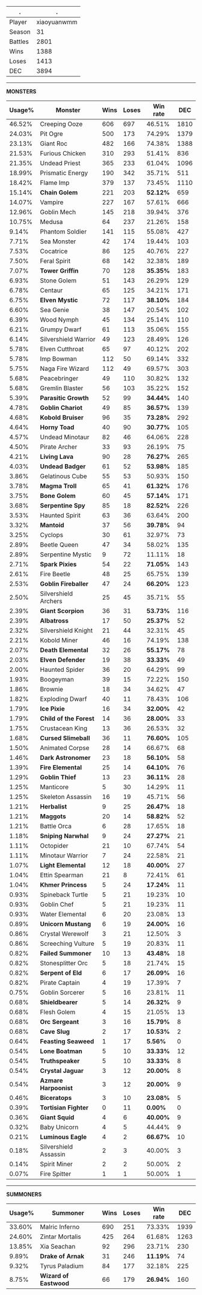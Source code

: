 .|.
|-|-
Player|xiaoyuanwmm
Season|31
Battles|2801
Wins|1388
Loses|1413
DEC|3894

---
**MONSTERS**

Usage%|Monster|Wins|Loses|Win rate|DEC|
-|-|-|-|-|-|
46.52%|Creeping Ooze|606|697|46.51%|1810|
24.03%|Pit Ogre|500|173|74.29%|1379|
23.13%|Giant Roc|482|166|74.38%|1388|
21.53%|Furious Chicken|310|293|51.41%|836|
21.35%|Undead Priest|365|233|61.04%|1096|
18.99%|Prismatic Energy|190|342|35.71%|511|
18.42%|Flame Imp|379|137|73.45%|1110|
15.14%|**Chain Golem**|221|203|**52.12%**|659|
14.07%|Vampire|227|167|57.61%|666|
12.96%|Goblin Mech|145|218|39.94%|376|
10.75%|Medusa|64|237|21.26%|158|
9.14%|Phantom Soldier|141|115|55.08%|427|
7.71%|Sea Monster|42|174|19.44%|103|
7.53%|Cocatrice|86|125|40.76%|227|
7.50%|Feral Spirit|68|142|32.38%|189|
7.07%|**Tower Griffin**|70|128|**35.35%**|183|
6.93%|Stone Golem|51|143|26.29%|129|
6.78%|Centaur|65|125|34.21%|171|
6.75%|**Elven Mystic**|72|117|**38.10%**|184|
6.60%|Sea Genie|38|147|20.54%|102|
6.39%|Wood Nymph|45|134|25.14%|110|
6.21%|Grumpy Dwarf|61|113|35.06%|155|
6.14%|Silvershield Warrior|49|123|28.49%|126|
5.78%|Elven Cutthroat|65|97|40.12%|202|
5.78%|Imp Bowman|112|50|69.14%|332|
5.75%|Naga Fire Wizard|112|49|69.57%|303|
5.68%|Peacebringer|49|110|30.82%|132|
5.68%|Gremlin Blaster|56|103|35.22%|152|
5.39%|**Parasitic Growth**|52|99|**34.44%**|140|
4.78%|**Goblin Chariot**|49|85|**36.57%**|139|
4.68%|**Kobold Bruiser**|96|35|**73.28%**|292|
4.64%|**Horny Toad**|40|90|**30.77%**|105|
4.57%|Undead Minotaur|82|46|64.06%|228|
4.50%|Pirate Archer|33|93|26.19%|75|
4.21%|**Living Lava**|90|28|**76.27%**|265|
4.03%|**Undead Badger**|61|52|**53.98%**|185|
3.86%|Gelatinous Cube|55|53|50.93%|150|
3.78%|**Magma Troll**|65|41|**61.32%**|176|
3.75%|**Bone Golem**|60|45|**57.14%**|171|
3.68%|**Serpentine Spy**|85|18|**82.52%**|226|
3.53%|Haunted Spirit|63|36|63.64%|200|
3.32%|**Mantoid**|37|56|**39.78%**|94|
3.25%|Cyclops|30|61|32.97%|73|
2.89%|Beetle Queen|47|34|58.02%|135|
2.89%|Serpentine Mystic|9|72|11.11%|18|
2.71%|**Spark Pixies**|54|22|**71.05%**|143|
2.61%|Fire Beetle|48|25|65.75%|139|
2.53%|**Goblin Fireballer**|47|24|**66.20%**|123|
2.50%|Silvershield Archers|25|45|35.71%|55|
2.39%|**Giant Scorpion**|36|31|**53.73%**|116|
2.39%|**Albatross**|17|50|**25.37%**|52|
2.32%|Silvershield Knight|21|44|32.31%|45|
2.21%|Kobold Miner|46|16|74.19%|138|
2.07%|**Death Elemental**|32|26|**55.17%**|78|
2.03%|**Elven Defender**|19|38|**33.33%**|49|
2.00%|Haunted Spider|36|20|64.29%|99|
1.93%|Boogeyman|39|15|72.22%|150|
1.86%|Brownie|18|34|34.62%|47|
1.82%|Exploding Dwarf|40|11|78.43%|106|
1.79%|**Ice Pixie**|16|34|**32.00%**|42|
1.79%|**Child of the Forest**|14|36|**28.00%**|33|
1.75%|Crustacean King|13|36|26.53%|32|
1.68%|**Cursed Slimeball**|36|11|**76.60%**|105|
1.50%|Animated Corpse|28|14|66.67%|68|
1.46%|**Dark Astronomer**|23|18|**56.10%**|58|
1.39%|**Fire Elemental**|25|14|**64.10%**|76|
1.29%|**Goblin Thief**|13|23|**36.11%**|28|
1.25%|Manticore|5|30|14.29%|11|
1.25%|Skeleton Assassin|16|19|45.71%|56|
1.21%|**Herbalist**|9|25|**26.47%**|18|
1.21%|**Maggots**|20|14|**58.82%**|52|
1.21%|Battle Orca|6|28|17.65%|18|
1.18%|**Sniping Narwhal**|9|24|**27.27%**|21|
1.11%|Octopider|21|10|67.74%|54|
1.11%|Minotaur Warrior|7|24|22.58%|21|
1.07%|**Light Elemental**|12|18|**40.00%**|27|
1.04%|Ettin Spearman|21|8|72.41%|61|
1.04%|**Khmer Princess**|5|24|**17.24%**|11|
0.93%|Spineback Turtle|5|21|19.23%|10|
0.93%|Goblin Chef|5|21|19.23%|11|
0.93%|Water Elemental|6|20|23.08%|13|
0.89%|**Unicorn Mustang**|6|19|**24.00%**|16|
0.86%|Crystal Werewolf|3|21|12.50%|3|
0.86%|Screeching Vulture|5|19|20.83%|11|
0.82%|**Failed Summoner**|10|13|**43.48%**|18|
0.82%|Stonesplitter Orc|5|18|21.74%|15|
0.82%|**Serpent of Eld**|6|17|**26.09%**|16|
0.82%|Pirate Captain|4|19|17.39%|7|
0.75%|Goblin Sorcerer|5|16|23.81%|11|
0.68%|**Shieldbearer**|5|14|**26.32%**|9|
0.68%|Flesh Golem|4|15|21.05%|13|
0.68%|**Orc Sergeant**|3|16|**15.79%**|8|
0.68%|**Cave Slug**|2|17|**10.53%**|2|
0.64%|**Feasting Seaweed**|1|17|**5.56%**|0|
0.54%|**Lone Boatman**|5|10|**33.33%**|12|
0.54%|**Truthspeaker**|5|10|**33.33%**|8|
0.54%|**Crystal Jaguar**|3|12|**20.00%**|8|
0.54%|**Azmare Harpoonist**|3|12|**20.00%**|9|
0.46%|**Biceratops**|3|10|**23.08%**|5|
0.39%|**Tortisian Fighter**|0|11|**0.00%**|0|
0.36%|**Giant Squid**|4|6|**40.00%**|9|
0.32%|Baby Unicorn|4|5|44.44%|9|
0.21%|**Luminous Eagle**|4|2|**66.67%**|10|
0.18%|Silvershield Assassin|2|3|40.00%|3|
0.14%|Spirit Miner|2|2|50.00%|2|
0.07%|Fire Spitter|1|1|50.00%|1|

---
**SUMMONERS**

Usage%|Summoner|Wins|Loses|Win rate|DEC|
-|-|-|-|-|-|
33.60%|Malric Inferno|690|251|73.33%|1939|
24.60%|Zintar Mortalis|425|264|61.68%|1263|
13.85%|Xia Seachan|92|296|23.71%|230|
9.89%|**Drake of Arnak**|31|246|**11.19%**|74|
9.32%|Tyrus Paladium|84|177|32.18%|225|
8.75%|**Wizard of Eastwood**|66|179|**26.94%**|160|
